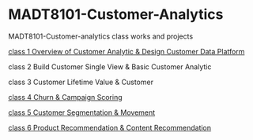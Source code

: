 # MADT8101-Customer-Analytics


MADT8101-Customer-analytics class works and projects


[class 1 Overview of Customer Analytic & Design Customer Data Platform](https://github.com/Piriyaa/MADT8101-Customer-Analytics/tree/main/Chapter-01%20Overview%20of%20Customer%20Analytics)


class 2 Build Customer Single View & Basic Customer Analytic

class 3 Customer Lifetime Value & Customer

[class 4 Churn & Campaign Scoring](Link)

[class 5 Customer Segmentation & Movement](https://github.com/Piriyaa/MADT8101-Customer-Analytics/blob/main/Chapter-05%20Customer%20Segmentation%20&%20Movement/)

[class 6 Product Recommendation & Content Recommendation]()






